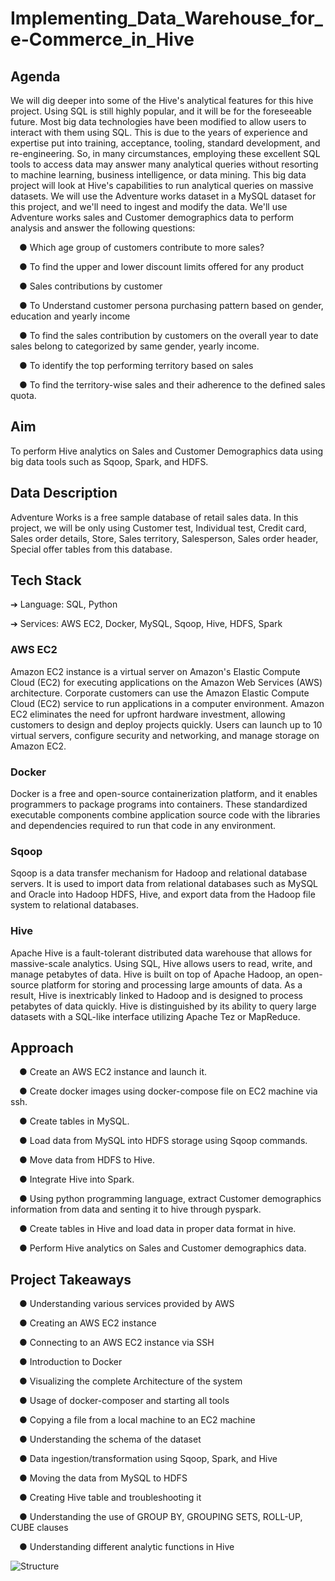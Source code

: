 # Implementing_Data_Warehouse_for_e-Commerce_in_Hive

## Agenda
We will dig deeper into some of the Hive's analytical features for this hive project. Using
SQL is still highly popular, and it will be for the foreseeable future. Most big data
technologies have been modified to allow users to interact with them using SQL. This is
due to the years of experience and expertise put into training, acceptance, tooling,
standard development, and re-engineering. So, in many circumstances, employing
these excellent SQL tools to access data may answer many analytical queries without
resorting to machine learning, business intelligence, or data mining.
This big data project will look at Hive's capabilities to run analytical queries on massive
datasets. We will use the Adventure works dataset in a MySQL dataset for this project,
and we'll need to ingest and modify the data. We'll use Adventure works sales and
Customer demographics data to perform analysis and answer the following questions:

&emsp;● Which age group of customers contribute to more sales?

&emsp;● To find the upper and lower discount limits offered for any product

&emsp;● Sales contributions by customer

&emsp;● To Understand customer persona purchasing pattern based on gender, education
and yearly income

&emsp;● To find the sales contribution by customers on the overall year to date sales
belong to categorized by same gender, yearly income.

&emsp;● To identify the top performing territory based on sales

&emsp;● To find the territory-wise sales and their adherence to the defined sales quota.

## Aim
To perform Hive analytics on Sales and Customer Demographics data using big data
tools such as Sqoop, Spark, and HDFS.
## Data Description
Adventure Works is a free sample database of retail sales data. In this project, we will
be only using Customer test, Individual test, Credit card, Sales order details, Store,
Sales territory, Salesperson, Sales order header, Special offer tables from this
database.
## Tech Stack

➔ Language: SQL, Python

➔ Services: AWS EC2, Docker, MySQL, Sqoop, Hive, HDFS, Spark

### AWS EC2
Amazon EC2 instance is a virtual server on Amazon's Elastic Compute Cloud (EC2) for
executing applications on the Amazon Web Services (AWS) architecture. Corporate
customers can use the Amazon Elastic Compute Cloud (EC2) service to run
applications in a computer environment. Amazon EC2 eliminates the need for upfront
hardware investment, allowing customers to design and deploy projects quickly. Users
can launch up to 10 virtual servers, configure security and networking, and manage
storage on Amazon EC2.

### Docker
Docker is a free and open-source containerization platform, and it enables programmers
to package programs into containers. These standardized executable components
combine application source code with the libraries and dependencies required to run
that code in any environment.

### Sqoop
Sqoop is a data transfer mechanism for Hadoop and relational database servers. It is
used to import data from relational databases such as MySQL and Oracle into Hadoop
HDFS, Hive, and export data from the Hadoop file system to relational databases.

### Hive
Apache Hive is a fault-tolerant distributed data warehouse that allows for massive-scale
analytics. Using SQL, Hive allows users to read, write, and manage petabytes of data.
Hive is built on top of Apache Hadoop, an open-source platform for storing and
processing large amounts of data. As a result, Hive is inextricably linked to Hadoop and
is designed to process petabytes of data quickly. Hive is distinguished by its ability to
query large datasets with a SQL-like interface utilizing Apache Tez or MapReduce.

## Approach
&emsp;● Create an AWS EC2 instance and launch it.

&emsp;● Create docker images using docker-compose file on EC2 machine via ssh.

&emsp;● Create tables in MySQL.

&emsp;● Load data from MySQL into HDFS storage using Sqoop commands.

&emsp;● Move data from HDFS to Hive.

&emsp;● Integrate Hive into Spark.

&emsp;● Using python programming language, extract Customer demographics information
from data and senting it to hive through pyspark.

&emsp;● Create tables in Hive and load data in proper data format in hive.

&emsp;● Perform Hive analytics on Sales and Customer demographics data.

## Project Takeaways
&emsp;● Understanding various services provided by AWS

&emsp;● Creating an AWS EC2 instance

&emsp;● Connecting to an AWS EC2 instance via SSH

&emsp;● Introduction to Docker

&emsp;● Visualizing the complete Architecture of the system

&emsp;● Usage of docker-composer and starting all tools

&emsp;● Copying a file from a local machine to an EC2 machine

&emsp;● Understanding the schema of the dataset

&emsp;● Data ingestion/transformation using Sqoop, Spark, and Hive

&emsp;● Moving the data from MySQL to HDFS

&emsp;● Creating Hive table and troubleshooting it

&emsp;● Understanding the use of GROUP BY, GROUPING SETS, ROLL-UP, CUBE
clauses

&emsp;● Understanding different analytic functions in Hive

![Structure](https://user-images.githubusercontent.com/107996709/177049106-cbcd2545-9743-438d-8d8b-2a10753a7c7a.jpg)
